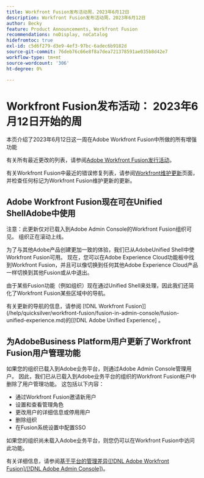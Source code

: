 ```yaml
---
title: Workfront Fusion发布活动周，2023年6月12日
description: Workfront Fusion发布活动周，2023年6月12日
author: Becky
feature: Product Announcements, Workfront Fusion
recommendations: noDisplay, noCatalog
hidefromtoc: true
exl-id: c5d6f279-d3e9-4ef3-97bc-6adec6b9182d
source-git-commit: 76deb76c66e8f8a7dea721378591ae035b8d42e7
workflow-type: tm+mt
source-wordcount: '306'
ht-degree: 0%

---
```


# Workfront Fusion发布活动： 2023年6月12日开始的周

本页介绍了2023年6月12日这一周在Adobe Workfront Fusion中所做的所有增强功能

有关所有最近更改的列表，请参阅[Adobe Workfront Fusion发行活动](../../../product-announcements/product-releases/fusion-release-activity/fusion-release-activity.md)。

有关Workfront Fusion中最近的错误修复列表，请参阅[Workfront维护更新](https://experienceleague.adobe.com/docs/workfront-known-issues/releases/current-updates.html)页面，并检查任何标记为Workfront Fusion维护更新的更新。

## Adobe Workfront Fusion现在可在Unified ShellAdobe中使用

注意：此更新仅对已载入到Adobe Admin Console的Workfront Fusion组织可见。 组织正在滚动上线。

为了与其他Adobe产品创建更加一致的体验，我们已从AdobeUnified Shell中使Workfront Fusion可用。 现在，您可以在Adobe Experience Cloud功能板中找到Workfront Fusion，并且可以像切换到任何其他Adobe Experience Cloud产品一样切换到其他Fusion或从中退出。

由于某些Fusion功能（例如组织）现在通过Unified Shell来处理，因此我们还简化了Workfront Fusion某些区域中的导航。

有关更新的导航的信息，请参阅 [!DNL Workfront Fusion]](/help/quicksilver/workfront-fusion/fusion-in-admin-console/fusion-unified-experience.md)的[[!DNL Adobe Unified Experience] 。

## 为AdobeBusiness Platform用户更新了Workfront Fusion用户管理功能

如果您的组织已载入到Adobe业务平台，则通过Adobe Admin Console管理用户。 因此，我们已从已载入到Adobe业务平台的组织的Workfront Fusion帐户中删除了用户管理功能。 这包括以下内容：

* 通过Workfront Fusion邀请新用户
* 设置和查看管理角色
* 更改用户的详细信息或停用用户
* 删除组织
* 在Fusion系统设置中配置SSO

如果您的组织尚未载入Adobe业务平台，则您仍可以在Workfront Fusion中访问此功能。

有关详细信息，请参阅[基于平台的管理差异([!DNL Adobe Workfront Fusion]/[!DNL Adobe Admin Console])](/help/quicksilver/workfront-fusion/fusion-in-admin-console/fusion-adobe-admin-console.md)。
